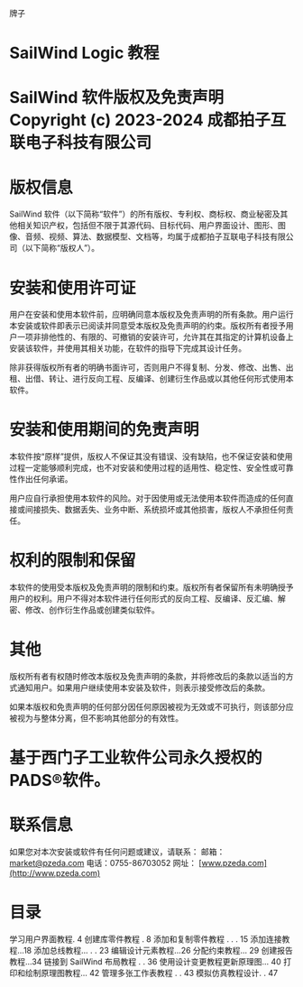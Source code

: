 牌子

# SailWind Logic 教程

# SailWind 软件版权及免责声明 Copyright (c) 2023-2024 成都拍子互联电子科技有限公司

# 版权信息

SailWind 软件（以下简称“软件”）的所有版权、专利权、商标权、商业秘密及其他相关知识产权，包括但不限于其源代码、目标代码、用户界面设计、图形、图像、音频、视频、算法、数据模型、文档等，均属于成都拍子互联电子科技有限公司（以下简称“版权人”）。

# 安装和使用许可证

用户在安装和使用本软件前，应明确同意本版权及免责声明的所有条款。用户运行本安装或软件即表示已阅读并同意受本版权及免责声明的约束。版权所有者授予用户一项非排他性的、有限的、可撤销的安装许可，允许其在其指定的计算机设备上安装该软件，并使用其相关功能，在软件的指导下完成其设计任务。

除非获得版权所有者的明确书面许可，否则用户不得复制、分发、修改、出售、出租、出借、转让、进行反向工程、反编译、创建衍生作品或以其他任何形式使用本软件。

# 安装和使用期间的免责声明

本软件按“原样”提供，版权人不保证其没有错误、没有缺陷，也不保证安装和使用过程一定能够顺利完成，也不对安装和使用过程的适用性、稳定性、安全性或可靠性作出任何承诺。

用户应自行承担使用本软件的风险。对于因使用或无法使用本软件而造成的任何直接或间接损失、数据丢失、业务中断、系统损坏或其他损害，版权人不承担任何责任。

# 权利的限制和保留

本软件的使用受本版权及免责声明的限制和约束。版权所有者保留所有未明确授予用户的权利。用户不得对本软件进行任何形式的反向工程、反编译、反汇编、解密、修改、创作衍生作品或创建类似软件。

# 其他

版权所有者有权随时修改本版权及免责声明的条款，并将修改后的条款以适当的方式通知用户。如果用户继续使用本安装及软件，则表示接受修改后的条款。

如果本版权和免责声明的任何部分因任何原因被视为无效或不可执行，则该部分应被视为与整体分离，但不影响其他部分的有效性。

# 基于西门子工业软件公司永久授权的 PADS®软件。

# 联系信息

如果您对本次安装或软件有任何问题或建议，请联系：
邮箱： [market@pzeda.com](mailto:market@pzeda.com)
电话：0755-86703052
网址： [www.pzeda.com](http://www.pzeda.com)

# 目录

学习用户界面教程. 4
创建库零件教程 . 8
添加和复制零件教程 . . . 15
添加连接教程...18
添加总线教程... . . 23
编辑设计元素教程...26
分配约束教程... 29
创建报告教程...34
链接到 SailWind 布局教程 . . 36
使用设计变更教程更新原理图... 40
打印和绘制原理图教程... 42
管理多张工作表教程 . . 43
模拟仿真教程设计. . 47